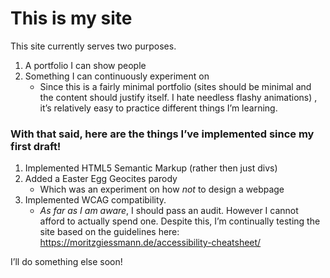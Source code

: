 # This is my site
This site currently serves two purposes.

1. A portfolio I can show people
2. Something I can continuously experiment on
	* Since this is a fairly minimal portfolio (sites should be minimal and the content should justify itself. I hate needless flashy animations) , it’s relatively easy to practice different things I’m learning. 
### With that said, here are the things I’ve implemented since my first draft! 
1. Implemented HTML5 Semantic Markup (rather then just divs)
2. Added a Easter Egg Geocites parody
	* Which was an experiment on how *not* to design a webpage
3. Implemented WCAG compatibility.
	* *As far as I am aware*,  I should pass an audit. However I cannot afford to actually spend one. Despite this, I’m continually testing the site based on the guidelines here: https://moritzgiessmann.de/accessibility-cheatsheet/

I’ll do something else soon! 
